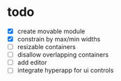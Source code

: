 # todo

- [x] create movable module
- [x] constrain by max/min widths
- [ ] resizable containers
- [ ] disallow overlapping containers
- [ ] add editor
- [ ] integrate hyperapp for ui controls
